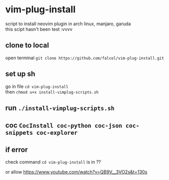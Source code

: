 # vim-plug-install
script to install neovim plugin in arch linux, manjaro, garuda    
this scipt hasn't been test :vvvv

## clone to local
open terminal `git clone https://github.com/falcol/vim-plug-install.git`     
## set up sh
go in file `cd vim-plug-install`   
then `chmod u+x install-vimplug-scripts.sh`
## run `./install-vimplug-scripts.sh`
## coc `CocInstall coc-python coc-json coc-snippets coc-explorer`
## if error  
check command `cd vim-plug-install` is in ??     

or allow https://www.youtube.com/watch?v=QB9V__3VO2s&t=130s
